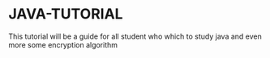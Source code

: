 # JAVA-TUTORIAL
This tutorial will be a guide for all student who which to study java and even more some encryption algorithm
